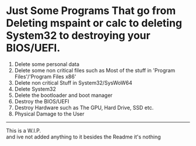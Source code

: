 # Just Some Programs That go from Deleting mspaint or calc to deleting System32 to destroying your BIOS/UEFI.

1. Delete some personal data
2. Delete some non critical files such as Most of the stuff in 'Program Files'/'Program Files x86'
3. Delete non critical Stuff in System32/SysWoW64
4. Delete System32
5. Delete the bootloader and boot manager
6. Destroy the BIOS/UEFI
7. Destroy Hardware such as The GPU, Hard Drive, SSD etc.
8. Physical Damage to the User

---

This is a W.I.P.\
and ive not added anything to it besides the Readme it's nothing
